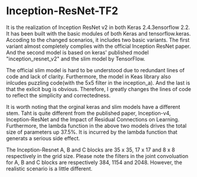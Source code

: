 # Inception-ResNet-TF2

It is the realization of Inception ResNet v2 in both Keras 2.4.3ensorflow 2.2. It has been 
built with the basic modules of both Keras and tensorflow.keras. Accoding to the changed 
scenarios, it includes two basic variants. The first variant almost completely complies with 
the official Inception ResNet paper. And the second model is based on keras' published model
"inception_resnet_v2" and the slim model by TensorFlow. 

The official slim model is hard to be understood due to redundant lines of code and lack of 
clarity. Furthermore, the model in Keas library also inlcudes puzzling code(with the 5x5 filter
in the inception_a). And the last is that the exlicit bug is obvious. Therefore, I greatly 
changes the lines of code to reflect the simplicity and correctedness. 

It is worth noting that the orginal keras and slim models have a different stem. Taht is quite 
different from the published paper, Inception-v4, Inception-ResNet and the Impact of Residual 
Connections on Learning. Furthermore, the lambda function in the above two models drives the 
total size of parameters up 37.5%. It is incurred by the lambda function that generats a serious
side effect. 

The Inception-Resnet A, B and C blocks are 35 x 35, 17 x 17 and 8 x 8 respectively in the grid 
size. Please note the filters in the joint convoluation for A, B and C blocks are respectively 
384, 1154 and 2048. However, the realistic scenario is a little different. 
